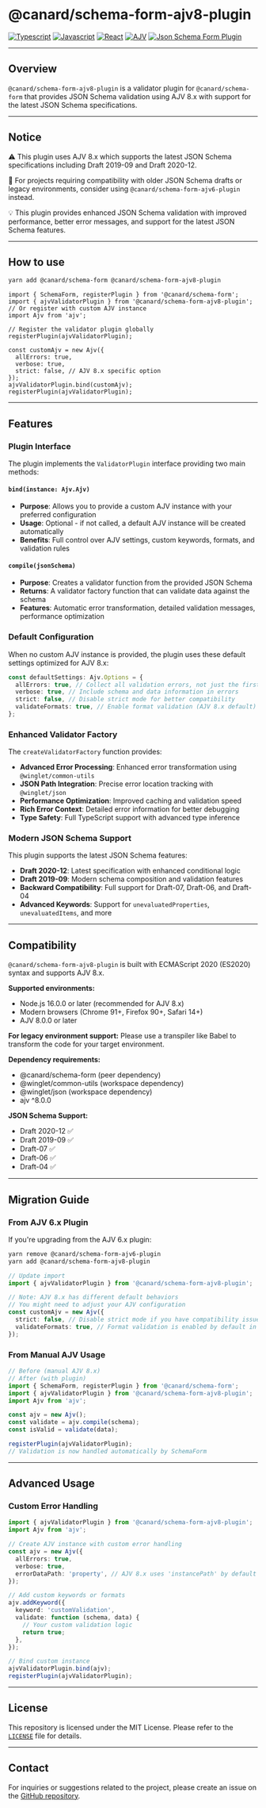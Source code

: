 # @canard/schema-form-ajv8-plugin

[![Typescript](https://img.shields.io/badge/typescript-✔-blue.svg)]()
[![Javascript](https://img.shields.io/badge/javascript-✔-yellow.svg)]()
[![React](https://img.shields.io/badge/react-✔-61DAFB.svg)]()
[![AJV](https://img.shields.io/badge/AJV-8.x-orange.svg)]()
[![Json Schema Form Plugin](https://img.shields.io/badge/JsonSchemaForm-validator-green.svg)]()

---

## Overview

`@canard/schema-form-ajv8-plugin` is a validator plugin for `@canard/schema-form` that provides JSON Schema validation using AJV 8.x with support for the latest JSON Schema specifications.

---

## Notice

⚠️ This plugin uses AJV 8.x which supports the latest JSON Schema specifications including Draft 2019-09 and Draft 2020-12.

📌 For projects requiring compatibility with older JSON Schema drafts or legacy environments, consider using `@canard/schema-form-ajv6-plugin` instead.

💡 This plugin provides enhanced JSON Schema validation with improved performance, better error messages, and support for the latest JSON Schema features.

---

## How to use

```bash
yarn add @canard/schema-form @canard/schema-form-ajv8-plugin
```

```tsx
import { SchemaForm, registerPlugin } from '@canard/schema-form';
import { ajvValidatorPlugin } from '@canard/schema-form-ajv8-plugin';
// Or register with custom AJV instance
import Ajv from 'ajv';

// Register the validator plugin globally
registerPlugin(ajvValidatorPlugin);

const customAjv = new Ajv({
  allErrors: true,
  verbose: true,
  strict: false, // AJV 8.x specific option
});
ajvValidatorPlugin.bind(customAjv);
registerPlugin(ajvValidatorPlugin);
```

---

## Features

### **Plugin Interface**

The plugin implements the `ValidatorPlugin` interface providing two main methods:

#### **`bind(instance: Ajv.Ajv)`**

- **Purpose**: Allows you to provide a custom AJV instance with your preferred configuration
- **Usage**: Optional - if not called, a default AJV instance will be created automatically
- **Benefits**: Full control over AJV settings, custom keywords, formats, and validation rules

#### **`compile(jsonSchema)`**

- **Purpose**: Creates a validator function from the provided JSON Schema
- **Returns**: A validator factory function that can validate data against the schema
- **Features**: Automatic error transformation, detailed validation messages, performance optimization

### **Default Configuration**

When no custom AJV instance is provided, the plugin uses these default settings optimized for AJV 8.x:

```typescript
const defaultSettings: Ajv.Options = {
  allErrors: true, // Collect all validation errors, not just the first one
  verbose: true, // Include schema and data information in errors
  strict: false, // Disable strict mode for better compatibility
  validateFormats: true, // Enable format validation (AJV 8.x default)
};
```

### **Enhanced Validator Factory**

The `createValidatorFactory` function provides:

- **Advanced Error Processing**: Enhanced error transformation using `@winglet/common-utils`
- **JSON Path Integration**: Precise error location tracking with `@winglet/json`
- **Performance Optimization**: Improved caching and validation speed
- **Rich Error Context**: Detailed error information for better debugging
- **Type Safety**: Full TypeScript support with advanced type inference

### **Modern JSON Schema Support**

This plugin supports the latest JSON Schema features:

- **Draft 2020-12**: Latest specification with enhanced conditional logic
- **Draft 2019-09**: Modern schema composition and validation features
- **Backward Compatibility**: Full support for Draft-07, Draft-06, and Draft-04
- **Advanced Keywords**: Support for `unevaluatedProperties`, `unevaluatedItems`, and more

---

## Compatibility

`@canard/schema-form-ajv8-plugin` is built with ECMAScript 2020 (ES2020) syntax and supports AJV 8.x.

**Supported environments:**

- Node.js 16.0.0 or later (recommended for AJV 8.x)
- Modern browsers (Chrome 91+, Firefox 90+, Safari 14+)
- AJV 8.0.0 or later

**For legacy environment support:**
Please use a transpiler like Babel to transform the code for your target environment.

**Dependency requirements:**

- @canard/schema-form (peer dependency)
- @winglet/common-utils (workspace dependency)
- @winglet/json (workspace dependency)
- ajv ^8.0.0

**JSON Schema Support:**

- Draft 2020-12 ✅
- Draft 2019-09 ✅
- Draft-07 ✅
- Draft-06 ✅
- Draft-04 ✅

---

## Migration Guide

### From AJV 6.x Plugin

If you're upgrading from the AJV 6.x plugin:

```bash
yarn remove @canard/schema-form-ajv6-plugin
yarn add @canard/schema-form-ajv8-plugin
```

```typescript
// Update import
import { ajvValidatorPlugin } from '@canard/schema-form-ajv8-plugin';

// Note: AJV 8.x has different default behaviors
// You might need to adjust your AJV configuration
const customAjv = new Ajv({
  strict: false, // Disable strict mode if you have compatibility issues
  validateFormats: true, // Format validation is enabled by default in AJV 8.x
});
```

### From Manual AJV Usage

```typescript
// Before (manual AJV 8.x)
// After (with plugin)
import { SchemaForm, registerPlugin } from '@canard/schema-form';
import { ajvValidatorPlugin } from '@canard/schema-form-ajv8-plugin';
import Ajv from 'ajv';

const ajv = new Ajv();
const validate = ajv.compile(schema);
const isValid = validate(data);

registerPlugin(ajvValidatorPlugin);
// Validation is now handled automatically by SchemaForm
```

---

## Advanced Usage

### Custom Error Handling

```typescript
import { ajvValidatorPlugin } from '@canard/schema-form-ajv8-plugin';
import Ajv from 'ajv';

// Create AJV instance with custom error handling
const ajv = new Ajv({
  allErrors: true,
  verbose: true,
  errorDataPath: 'property', // AJV 8.x uses 'instancePath' by default
});

// Add custom keywords or formats
ajv.addKeyword({
  keyword: 'customValidation',
  validate: function (schema, data) {
    // Your custom validation logic
    return true;
  },
});

// Bind custom instance
ajvValidatorPlugin.bind(ajv);
registerPlugin(ajvValidatorPlugin);
```

---

## License

This repository is licensed under the MIT License. Please refer to the [`LICENSE`](../../../LICENSE) file for details.

---

## Contact

For inquiries or suggestions related to the project, please create an issue on the [GitHub repository](https://github.com/vincent-kk/albatrion).
